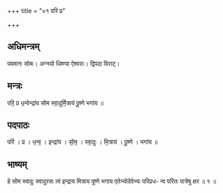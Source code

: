 +++
title = "०१ परि प्र"

+++
## अधिमन्त्रम्
पवमानः सोमः। अग्नयो धिष्ण्या ऐश्वराः। द्विपदा विराट्।

## मन्त्रः
परि॒ प्र ध॒न्वेन्द्रा॑य सोम स्वा॒दुर्मि॒त्राय॑ पू॒ष्णे भगा॑य ॥

## पदपाठः
परि॑ । प्र । ध॒न्व॒ । इन्द्रा॑य । सो॒म॒ । स्वा॒दुः । मि॒त्राय॑ । पू॒ष्णे । भगा॑य ॥

## भाष्यम्
हे सोम स्वादुः स्वादुरसः त्वं इन्द्राय मित्राय पूष्णे भगाय एतेभ्योदेवेभ्यः परिप्रध- न्व परितः पात्रेषु क्षर ॥ १ ॥